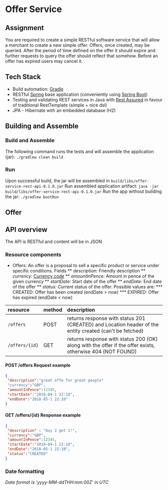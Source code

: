 # Offer Service

## Assignment

You are required to create a simple RESTful software service that will
allow a merchant to create a new simple offer. Offers, once created, may be
queried. After the period of time defined on the offer it should expire and
further requests to query the offer should reflect that somehow. Before an offer
has expired users may cancel it.

## Tech Stack

* Build automation: [Gradle](https://gradle.org/)
* RESTful [Spring](https://docs.spring.io/spring/docs/5.0.5.RELEASE/spring-framework-reference) base application
(conveniently using [Spring Boot](https://projects.spring.io/spring-boot/))
* Testing and validating REST services in Java with [Rest Assured](http://rest-assured.io/) in favour of traditional RestTemplate (simple + nice dsl)
* JPA - Hibernate with an embedded database (H2)

## Building and Assemble

### Build and Assemble
The following command runs the tests and will assemble the application (jar):
`./gradlew clean build`

### Run

Upon successful build, the jar will be assembled in `build/libs/offer-service-rest-api-0.1.0.jar`
Run assembled application artifact: `java -jar build/libs/offer-service-rest-api-0.1.0.jar`
Run the app without building the jar: `./gradlew bootRun`

## Offer

## API overview
The API is RESTful and content will be in JSON

### Resource components

* Offers: An offer is a proposal to sell a specific product or service under specific conditions. Fields
** *description:* Friendly description
** *currency:* [Currency code](https://en.wikipedia.org/wiki/ISO_4217)
** *amountInPence:* Amount in pence of the given currency
** *startDate:* Start date of the offer
** *endDate:* End date of the offer
** *status:* Current status of the offer. Possible values are:
*** CREATED: Offer has been created (endDate > now)
*** EXPIRED: Offer has expired (endDate < now)

| resource      | method   |description                       |
|:--------------|:---------|:---------------------------------|
| `/offers`     |   POST   | returns response with status 201 (CREATED) and Location header of the entity created (can't be fetched) |
| `/offers/{id}`|   GET    | returns response with status 200 (OK) along with the offer  if the offer exists, otherwise 404 (NOT FOUND)|


#### POST /offers Request example
```json
{
 "description":"great offe for great people"
 "currency":"GBP",
 "amountInPence":12345,
 "startDate":"2018-04-1 22:10",
 "endDate":"2018-05-1 22:10"
}
```



#### GET /offers/{id} Response example
```json
{
 "description" : "buy 2 get 1!",
 "currency":"GBP",
 "amountInPence":12345,
 "startDate":"2018-04-1 22:10",
 "endDate":"2018-05-1 22:10",
 "status":"CREATED"
}
```

### Date formatting
_Date format is 'yyyy-MM-ddTHH:mm:00Z' in UTC_
